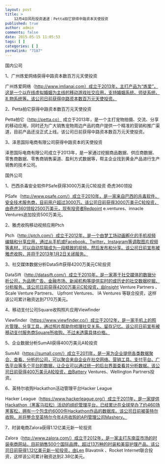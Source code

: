 ```yaml
---
layout: post
title: >
    12月4日风险投资速递：Petta拍它获得中路资本天使投资
published: true
author: admin
comments: false
date: 2015-05-15 11:05:53
tags: [ ]
categories: [ ]
permalink: "7187"
---
```



国内公司

1、广州炼爱网络获得中路资本数百万元天使投资

广州炼爱网络（http://www.imlianai.com）成立于2013年，主打产品为“炼爱”，这是一个以在线虚拟婚姻为主线的移动游戏社交应用，支持婚姻系统、师徒系统、礼物系统等。该公司日前获得中路资本数百万元天使投资。

2、Petta拍它获得中路资本数百万元天使投资

Petta拍它（http://petta.co） 成立于2013年，是一个主打宠物拍摄、交流、分享的移动应用，同时还为广大销售宠物周边产品的商户提供一个精准的营销和推广渠道，目前产品还没正式上线。该公司日前获得中路资本数百万元天使投资。

3、泽恩国际电商有限公司获得中路资本的天使投资

泽恩国际电商有限公司成立于2013年，是一家通过挖掘商品数据、供应商数据、零售商数据、零售商销售渠道、盈利方式数据等，帮主企业找到黄金产品进行生产销售的技术公司。

国外公司

1、巴西杀毒安全软件PSafe获得3000万美元C轮投资 奇虎360领投

PSafe（http://www.psafe.com/）成立于2010年，是一家来自巴西的杀毒软件、安全技术服务商，目前用户超过3000万。该公司日前获得3000万美元C轮投资，由奇虎360领投2500万美元，现有投资者Redpoint e.ventures、innacle Ventures追加投资500万美元。

2、雅虎收购移动视频应用Ptch

Ptch（http://ptch.com/）成立于2012年，是一个由梦工场动画孵化的手机视频编辑和分享应用，通过从手机或Facebook、Twitter、Instagram等调取图片视频等素材，可以自动剪辑成为一段精致的视频，然后发布和分享。该公司日前宣布被雅虎收购，并将于2013年1月2日关闭服务。

3、社交媒体数据分析DataSift获得4200万美元C轮投资

DataSift（http://datasift.com/）成立于2010年，是一家基于社交媒体的数据分析公司，为品牌广告、金融市场、新闻机构等提供实时的或历史的社交数据挖掘、分析服务。该公司日前获得4200万美元C轮投资，由Insight Venture Partners 、Scale Venture Partners、 Upfront Ventures、 IA Ventures 等联合投资，这样该公司累计融资达到7170万美元。

4、移动支付公司Square收购照片应用Viewfinder

Viewfinder（https://www.viewfinder.co/）成立于2012年，是一家手机上的照片管理、分享工具，通过照片帮助你梳理社交关系、留存记忆。该公司日前宣布被移动支付服务商Square所收购，不过未透露具体价格。

5、企业数据分析SumAll获得400万美元A轮投资

SumAll（https://sumall.com/）成立于2011年，是一家为企业提供各类数据聚合、查看、分析的公司，可以聚合来自企业在社交网络、营销工具、支付平台、广告平台等多个平台的数据，让企业可以通过统一的后台界面查看并分析数据。该公司日前获得400万美元A轮投资，由Battery Ventures、Wellington Partners投资。

6、英特尔收购Hackathon活动管理平台Hacker League

Hacker League（https://www.hackerleague.org/）成立于2011年，是一家提供Hackathon（黑客马拉松）活动的组织管理平台，已经累计在全球举办了约460场黑客松，拥有一个包含约6000件Hackathon作品的数据库。该公司日前被英特尔收购，并将整合至英特尔今年4月收购的API管理公司Mashery。

7、时装电商Zalora获得1.12亿美元新一轮投资

Zalora（http://www.zalora.com/）成立于2012年，是一家主打东南亚市场的时装电商网站，目前销售500个国际品牌、超过13万种的时装和美容护理产品。该公司日前获得1.12亿美元新一轮投资，由Len Blavatnik 、Rocket Internet联合投资，这样该公司累计融资达到2.38亿美元。